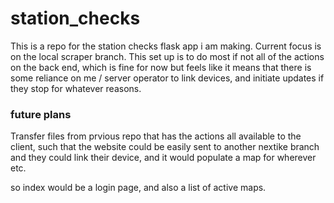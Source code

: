 # station_checks
This is a repo for the station checks flask app i am making. Current focus is on the local scraper branch. This set up is to do most if not all of the actions on the back end, which is fine for now but feels like it means that there is some reliance on me / server operator to link devices, and initiate updates if they stop for whatever reasons.

### future plans
Transfer files from prvious repo that has the actions all available to the client, such that the website could be easily sent to another nextike branch and they could link their device, and it would populate a map for wherever etc.

so index would be a login page, and also a list of active maps. 
